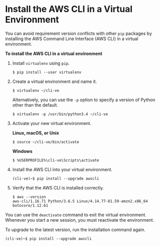 # Install the AWS CLI in a Virtual Environment<a name="install-virtualenv"></a>

You can avoid requirement version conflicts with other `pip` packages by installing the AWS Command Line Interface \(AWS CLI\) in a virtual environment\.

**To install the AWS CLI in a virtual environment**

1. Install `virtualenv` using `pip`\.

   ```
   $ pip install --user virtualenv
   ```

1. Create a virtual environment and name it\.

   ```
   $ virtualenv ~/cli-ve
   ```

   Alternatively, you can use the `-p` option to specify a version of Python other than the default\.

   ```
   $ virtualenv -p /usr/bin/python3.4 ~/cli-ve
   ```

1. Activate your new virtual environment\.

   **Linux, macOS, or Unix**

   ```
   $ source ~/cli-ve/bin/activate
   ```

   **Windows**

   ```
   $ %USERPROFILE%\cli-ve\Scripts\activate
   ```

1. Install the AWS CLI into your virtual environment\.

   ```
   (cli-ve)~$ pip install --upgrade awscli
   ```

1. Verify that the AWS CLI is installed correctly\.

   ```
   $ aws --version
   aws-cli/1.16.71 Python/3.6.5 Linux/4.14.77-81.59-amzn2.x86_64 botocore/1.12.61
   ```

You can use the `deactivate` command to exit the virtual environment\. Whenever you start a new session, you must reactivate the environment\.

To upgrade to the latest version, run the installation command again\.

```
(cli-ve)~$ pip install --upgrade awscli
```